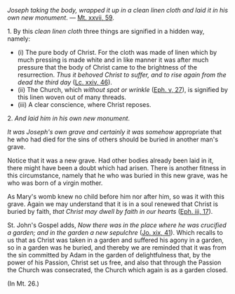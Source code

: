 
_Joseph taking the body, wrapped it up in a clean linen cloth and laid it in his own new monument_. — [Mt. xxvii, 59](https://vulgata.online/bible/Mt.xxvii?ed=DR2&vfn=DR2.Mt.xxvii.59:vs).

1\. By this _clean linen cloth_ three things are signified in a hidden way, namely:

- (i) The pure body of Christ. For the cloth was made of linen which by much pressing is made white and in like manner it was after much pressure that the body of Christ came to the brightness of the resurrection. _Thus it behoved Christ to suffer, and to rise again from the dead the third day_ ([Lc. xxiv, 46](https://vulgata.online/bible/Lc.xxiv?ed=DR2&vfn=DR2.Lc.xxiv.46:vs)).
- (ii) The Church, which _without spot or wrinkle_ ([Eph. v, 27](https://vulgata.online/bible/Eph.v?ed=DR2&vfn=DR2.Eph.v.27:vs)), is signified by this linen woven out of many threads.
- (iii) A clear conscience, where Christ reposes.

2\. _And laid him in his own new monument_.

_It was Joseph's own grave and certainly it was somehow_ appropriate that he who had died for the sins of others should be buried in another man's grave.

Notice that it was a new grave. Had other bodies already been laid in it, there might have been a doubt which had arisen. There is another fitness in this circumstance, namely that he who was buried in this new grave, was he who was born of a virgin mother.

As Mary's womb knew no child before him nor after him, so was it with this grave. Again we may understand that it is in a soul renewed that Christ is buried by faith, _that Christ may dwell by faith in our hearts_ ([Eph. iii, 17](https://vulgata.online/bible/Eph.iii?ed=DR2&vfn=DR2.Eph.iii.17:vs)).

St. John's Gospel adds, _Now there was in the place where he was crucified a garden; and in the garden a new sepulchre_ ([Jo. xix, 41](https://vulgata.online/bible/Jo.xix?ed=DR2&vfn=DR2.Jo.xix.41:vs)). Which recalls to us that as Christ was taken in a garden and suffered his agony in a garden, so in a garden was he buried, and thereby we are reminded that it was from the sin committed by Adam in the garden of delightfulness that, by the power of his Passion, Christ set us free, and also that through the Passion the Church was consecrated, the Church which again is as a garden closed.

(In Mt. 26.)

